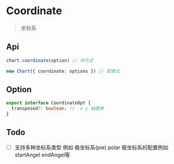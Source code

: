 # Coordinate
> 坐标系

## Api

```ts
chart.coordinate(option) // 命令式

new Chart({ coordinate: options }) // 配置式
```

## Option

```ts
export interface CoordinateOpt {
  transposed?: boolean; //  x y 轴置换
}
```

## Todo
- [ ] 支持多种坐标系类型 例如 极坐标系(pie) polar 极坐标系的配置例如 startAngel endAngel等